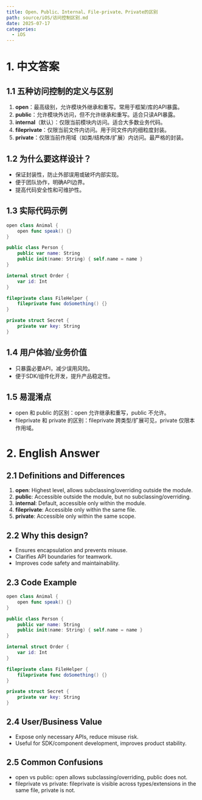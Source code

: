 ```yaml
---
title: Open、Public、Internal、File-private、Private的区别
path: source/iOS/访问控制区别.md
date: 2025-07-17
categories:
  - iOS
---
```


# 1. 中文答案

## 1.1 五种访问控制的定义与区别
1. **open**：最高级别，允许模块外继承和重写。常用于框架/库的API暴露。
2. **public**：允许模块外访问，但不允许继承和重写。适合只读API暴露。
3. **internal**（默认）：仅限当前模块内访问。适合大多数业务代码。
4. **fileprivate**：仅限当前文件内访问。用于同文件内的细粒度封装。
5. **private**：仅限当前作用域（如类/结构体/扩展）内访问。最严格的封装。

## 1.2 为什么要这样设计？
- 保证封装性，防止外部误用或破坏内部实现。
- 便于团队协作，明确API边界。
- 提高代码安全性和可维护性。

## 1.3 实际代码示例
```swift
open class Animal {
    open func speak() {}
}

public class Person {
    public var name: String
    public init(name: String) { self.name = name }
}

internal struct Order {
    var id: Int
}

fileprivate class FileHelper {
    fileprivate func doSomething() {}
}

private struct Secret {
    private var key: String
}
```

## 1.4 用户体验/业务价值
- 只暴露必要API，减少误用风险。
- 便于SDK/组件化开发，提升产品稳定性。

## 1.5 易混淆点
- open 和 public 的区别：open 允许继承和重写，public 不允许。
- fileprivate 和 private 的区别：fileprivate 跨类型/扩展可见，private 仅限本作用域。

# 2. English Answer

## 2.1 Definitions and Differences
1. **open**: Highest level, allows subclassing/overriding outside the module.
2. **public**: Accessible outside the module, but no subclassing/overriding.
3. **internal**: Default, accessible only within the module.
4. **fileprivate**: Accessible only within the same file.
5. **private**: Accessible only within the same scope.

## 2.2 Why this design?
- Ensures encapsulation and prevents misuse.
- Clarifies API boundaries for teamwork.
- Improves code safety and maintainability.

## 2.3 Code Example
```swift
open class Animal {
    open func speak() {}
}

public class Person {
    public var name: String
    public init(name: String) { self.name = name }
}

internal struct Order {
    var id: Int
}

fileprivate class FileHelper {
    fileprivate func doSomething() {}
}

private struct Secret {
    private var key: String
}
```

## 2.4 User/Business Value
- Expose only necessary APIs, reduce misuse risk.
- Useful for SDK/component development, improves product stability.

## 2.5 Common Confusions
- open vs public: open allows subclassing/overriding, public does not.
- fileprivate vs private: fileprivate is visible across types/extensions in the same file, private is not.
